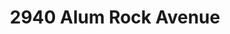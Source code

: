 ---
title: 2940 Alum Rock Avenue
address: 2940 Alum Rock Ave, San Jose, CA 95127
developer: Pacific West Communities
municipality: San Jose
units: 400
phase: Under Review
permits:
    H24-042:
        status: Under Review
        initial_date: 2024-06-11
        final_date: None
        apn: [48421046]
        address: 2940 ALUM ROCK AV
        description: Site Development Permit to allow the demolition of two vacant commercial buildings, totaling approximately 50,900 square feet, for the construction of a six-story multifamily residential building with podium parking, including 400 units, 100% affordable, subject to the State Density Bonus Law on an approximately 3.4-gross-acre site.
        names: Darren Berberian w/ Pacific West Builders
geometry: ['37.364339143304214', '-121.83012697668691']
published: True
---